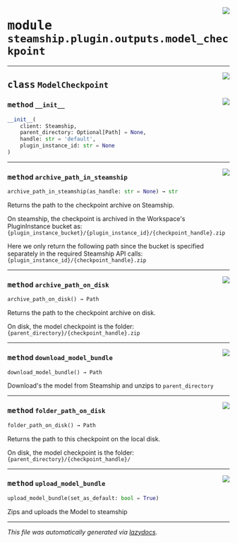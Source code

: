 <!-- markdownlint-disable -->

<a href="https://github.com/steamship-core/python-client/tree/main/src/steamship/plugin/outputs/model_checkpoint.py#L0"><img align="right" style="float:right;" src="https://img.shields.io/badge/-source-cccccc?style=flat-square"></a>

# <kbd>module</kbd> `steamship.plugin.outputs.model_checkpoint`






---

<a href="https://github.com/steamship-core/python-client/tree/main/src/steamship/plugin/outputs/model_checkpoint.py#L14"><img align="right" style="float:right;" src="https://img.shields.io/badge/-source-cccccc?style=flat-square"></a>

## <kbd>class</kbd> `ModelCheckpoint`




<a href="https://github.com/steamship-core/python-client/tree/main/src/steamship/plugin/outputs/model_checkpoint.py#L28"><img align="right" style="float:right;" src="https://img.shields.io/badge/-source-cccccc?style=flat-square"></a>

### <kbd>method</kbd> `__init__`

```python
__init__(
    client: Steamship,
    parent_directory: Optional[Path] = None,
    handle: str = 'default',
    plugin_instance_id: str = None
)
```








---

<a href="https://github.com/steamship-core/python-client/tree/main/src/steamship/plugin/outputs/model_checkpoint.py#L71"><img align="right" style="float:right;" src="https://img.shields.io/badge/-source-cccccc?style=flat-square"></a>

### <kbd>method</kbd> `archive_path_in_steamship`

```python
archive_path_in_steamship(as_handle: str = None) → str
```

Returns the path to the checkpoint archive on Steamship. 

On steamship, the checkpoint is archived in the Workspace's PluginInstance bucket as: `{plugin_instance_bucket}/{plugin_instance_id}/{checkpoint_handle}.zip` 

Here we only return the following path since the bucket is specified separately in the required Steamship API calls: `{plugin_instance_id}/{checkpoint_handle}.zip` 

---

<a href="https://github.com/steamship-core/python-client/tree/main/src/steamship/plugin/outputs/model_checkpoint.py#L63"><img align="right" style="float:right;" src="https://img.shields.io/badge/-source-cccccc?style=flat-square"></a>

### <kbd>method</kbd> `archive_path_on_disk`

```python
archive_path_on_disk() → Path
```

Returns the path to the checkpoint archive on disk. 

On disk, the model checkpoint is the folder:  `{parent_directory}/{checkpoint_handle}.zip` 

---

<a href="https://github.com/steamship-core/python-client/tree/main/src/steamship/plugin/outputs/model_checkpoint.py#L82"><img align="right" style="float:right;" src="https://img.shields.io/badge/-source-cccccc?style=flat-square"></a>

### <kbd>method</kbd> `download_model_bundle`

```python
download_model_bundle() → Path
```

Download's the model from Steamship and unzips to `parent_directory` 

---

<a href="https://github.com/steamship-core/python-client/tree/main/src/steamship/plugin/outputs/model_checkpoint.py#L55"><img align="right" style="float:right;" src="https://img.shields.io/badge/-source-cccccc?style=flat-square"></a>

### <kbd>method</kbd> `folder_path_on_disk`

```python
folder_path_on_disk() → Path
```

Returns the path to this checkpoint on the local disk. 

On disk, the model checkpoint is the folder:  `{parent_directory}/{checkpoint_handle}/` 

---

<a href="https://github.com/steamship-core/python-client/tree/main/src/steamship/plugin/outputs/model_checkpoint.py#L123"><img align="right" style="float:right;" src="https://img.shields.io/badge/-source-cccccc?style=flat-square"></a>

### <kbd>method</kbd> `upload_model_bundle`

```python
upload_model_bundle(set_as_default: bool = True)
```

Zips and uploads the Model to steamship 




---

_This file was automatically generated via [lazydocs](https://github.com/ml-tooling/lazydocs)._
